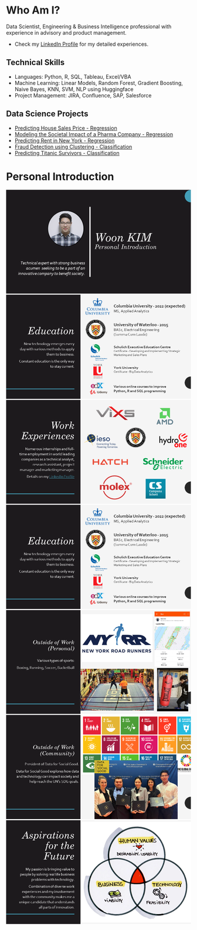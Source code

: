 # Who Am I?

Data Scientist, Engineering & Business Intelligence professional with experience in advisory and product management.
* Check my [LinkedIn Profile](https://www.linkedin.com/in/woonsup-kim) for my detailed experiences.

## Technical Skills
* Languages: Python, R, SQL, Tableau, Excel/VBA
* Machine Learning: Linear Models, Random Forest, Gradient Boosting, Naive Bayes, KNN, SVM, NLP using Huggingface
* Project Management: JIRA, Confluence, SAP, Salesforce

## Data Science Projects
* [Predicting House Sales Price - Regression](https://github.com/woonsupkim/HouseSalesPrice_Prediction)
* [Modeling the Societal Impact of a Pharma Company - Regression](https://github.com/woonsupkim/BurdenofCare)
* [Predicting Rent in New York - Regression](https://github.com/woonsupkim/Predicting_Rent_in_NY)
* [Fraud Detection using Clustering - Classification](https://github.com/woonsupkim/Fraud_Detection)
* [Predicting Titanic Survivors - Classification](https://github.com/woonsupkim/Titanic)

# Personal Introduction

![1](https://github.com/woonsupkim/woonsupkim/blob/main/PersonalIntroduction/Slide1.PNG)
![1](https://github.com/woonsupkim/woonsupkim/blob/main/PersonalIntroduction/Slide2.PNG)
![1](https://github.com/woonsupkim/woonsupkim/blob/main/PersonalIntroduction/Slide3.PNG)
![1](https://github.com/woonsupkim/woonsupkim/blob/main/PersonalIntroduction/Slide4.PNG)
![1](https://github.com/woonsupkim/woonsupkim/blob/main/PersonalIntroduction/Slide5.PNG)
![1](https://github.com/woonsupkim/woonsupkim/blob/main/PersonalIntroduction/Slide6.PNG)
![1](https://github.com/woonsupkim/woonsupkim/blob/main/PersonalIntroduction/Slide7.PNG)


